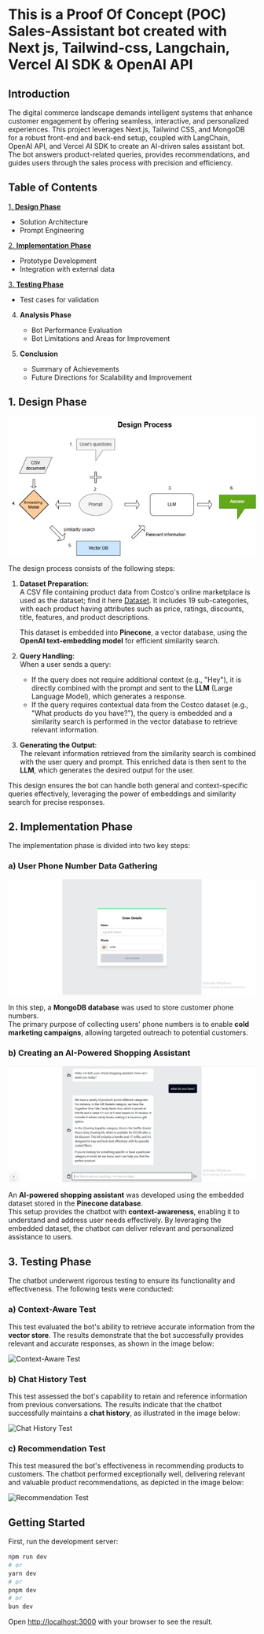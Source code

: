# This is a Proof Of Concept (POC) Sales-Assistant bot created with Next js, Tailwind-css, Langchain, Vercel AI SDK & OpenAI API

## Introduction

The digital commerce landscape demands intelligent systems that enhance customer engagement by offering seamless, interactive, and personalized experiences. This project leverages Next.js, Tailwind CSS, and MongoDB for a robust front-end and back-end setup, coupled with LangChain, OpenAI API, and Vercel AI SDK to create an AI-driven sales assistant bot. The bot answers product-related queries, provides recommendations, and guides users through the sales process with precision and efficiency.

## Table of Contents

[1. **Design Phase**](#1-Design-Phase)
   - Solution Architecture
   - Prompt Engineering
     
[2. **Implementation Phase**](#2-Implementation-Phase)
   - Prototype Development
   - Integration with external data

[3. **Testing Phase**](#3-Testing-Phase)
   - Test cases for validation
  
4. **Analysis Phase**  
   - Bot Performance Evaluation  
   - Bot Limitations and Areas for Improvement
  
5. **Conclusion**  
    - Summary of Achievements  
    - Future Directions for Scalability and Improvement
  
## 1. Design Phase  

![Design Process](public/images/Neexa%20design.drawio.png)  

The design process consists of the following steps:

1. **Dataset Preparation**:  
   A CSV file containing product data from Costco's online marketplace is used as the dataset; find it here [Dataset](https://www.kaggle.com/datasets/bhavikjikadara/grocery-store-dataset). It includes 19 sub-categories, with each product having attributes    such as price, ratings, discounts, title, features, and product descriptions.
   
   This dataset is embedded into **Pinecone**, a vector database, using the **OpenAI text-embedding model** for efficient similarity search.  

3. **Query Handling**:  
   When a user sends a query:  
   - If the query does not require additional context (e.g., "Hey"), it is directly combined with the prompt and sent to the **LLM** (Large Language Model), which generates a response.  
   - If the query requires contextual data from the Costco dataset (e.g., "What products do you have?"), the query is embedded and a similarity search is performed in the vector database 
     to retrieve relevant information.  

4. **Generating the Output**:  
   The relevant information retrieved from the similarity search is combined with the user query and prompt. This enriched data is then sent to the **LLM**, which generates the desired      output for the user.  

This design ensures the bot can handle both general and context-specific queries effectively, leveraging the power of embeddings and similarity search for precise responses.

## 2. Implementation Phase

The implementation phase is divided into two key steps:

### a) User Phone Number Data Gathering

![Login](public/images/lg.JPG)

In this step, a **MongoDB database** was used to store customer phone numbers.  
The primary purpose of collecting users' phone numbers is to enable **cold marketing campaigns**, allowing targeted outreach to potential customers.

### b) Creating an AI-Powered Shopping Assistant

![shopping-assistant](public/images/imp.JPG)

An **AI-powered shopping assistant** was developed using the embedded dataset stored in the **Pinecone database**.  
This setup provides the chatbot with **context-awareness**, enabling it to understand and address user needs effectively. By leveraging the embedded dataset, the chatbot can deliver relevant and personalized assistance to users.

## 3. Testing Phase

The chatbot underwent rigorous testing to ensure its functionality and effectiveness. The following tests were conducted:

### a) Context-Aware Test
This test evaluated the bot's ability to retrieve accurate information from the **vector store**. The results demonstrate that the bot successfully provides relevant and accurate responses, as shown in the image below:

![Context-Aware Test](path-to-image)

### b) Chat History Test
This test assessed the bot's capability to retain and reference information from previous conversations. The results indicate that the chatbot successfully maintains a **chat history**, as illustrated in the image below:

![Chat History Test](path-to-image)

### c) Recommendation Test
This test measured the bot's effectiveness in recommending products to customers. The chatbot performed exceptionally well, delivering relevant and valuable product recommendations, as depicted in the image below:

![Recommendation Test](path-to-image)


## Getting Started

First, run the development server:

```bash
npm run dev
# or
yarn dev
# or
pnpm dev
# or
bun dev
```

Open [http://localhost:3000](http://localhost:3000) with your browser to see the result.
